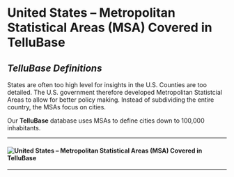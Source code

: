 # United States – Metropolitan Statistical Areas (MSA) Covered in TelluBase
## *TelluBase Definitions*

States are often too high level for insights in the U.S. Counties are too detailed. The U.S. government therefore developed Metropolitan Statistcial Areas to allow for better policy making. Instead of subdividing the entire country, the MSAs focus on cities.

Our **TelluBase** database uses MSAs to define cities down to 100,000 inhabitants.

---
#### <img  src="assets/svg/tellusant-usa-city-def.svg" alt="United States – Metropolitan Statistical Areas (MSA) Covered in TelluBase">

---
